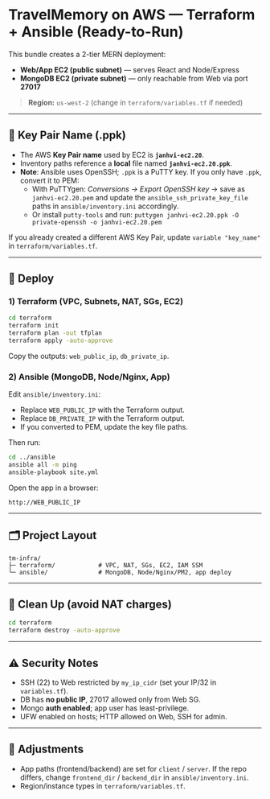 # TravelMemory on AWS — Terraform + Ansible (Ready-to-Run)

This bundle creates a 2-tier MERN deployment:
- **Web/App EC2 (public subnet)** — serves React and Node/Express
- **MongoDB EC2 (private subnet)** — only reachable from Web via port **27017**

> **Region:** `us-west-2` (change in `terraform/variables.tf` if needed)

---

## 🔑 Key Pair Name (.ppk)
- The AWS **Key Pair name** used by EC2 is **`janhvi-ec2.20`**.
- Inventory paths reference a **local** file named **`janhvi-ec2.20.ppk`**.
- **Note**: Ansible uses OpenSSH; `.ppk` is a PuTTY key. If you only have `.ppk`, convert it to PEM:
  - With PuTTYgen: *Conversions → Export OpenSSH key* → save as `janhvi-ec2.20.pem` and update the `ansible_ssh_private_key_file` paths in `ansible/inventory.ini` accordingly.
  - Or install `putty-tools` and run: `puttygen janhvi-ec2.20.ppk -O private-openssh -o janhvi-ec2.20.pem`

If you already created a different AWS Key Pair, update `variable "key_name"` in `terraform/variables.tf`.

---

## 🚀 Deploy

### 1) Terraform (VPC, Subnets, NAT, SGs, EC2)
```bash
cd terraform
terraform init
terraform plan -out tfplan
terraform apply -auto-approve
```
Copy the outputs: `web_public_ip`, `db_private_ip`.

### 2) Ansible (MongoDB, Node/Nginx, App)
Edit `ansible/inventory.ini`:
- Replace `WEB_PUBLIC_IP` with the Terraform output.
- Replace `DB_PRIVATE_IP` with the Terraform output.
- If you converted to PEM, update the key file paths.

Then run:
```bash
cd ../ansible
ansible all -m ping
ansible-playbook site.yml
```

Open the app in a browser:
```
http://WEB_PUBLIC_IP
```

---

## 🗂 Project Layout
```
tm-infra/
├─ terraform/            # VPC, NAT, SGs, EC2, IAM SSM
└─ ansible/              # MongoDB, Node/Nginx/PM2, app deploy
```

---

## 🧹 Clean Up (avoid NAT charges)
```bash
cd terraform
terraform destroy -auto-approve
```

---

## ⚠️ Security Notes
- SSH (22) to Web restricted by `my_ip_cidr` (set your IP/32 in `variables.tf`).
- DB has **no public IP**, 27017 allowed only from Web SG.
- Mongo **auth enabled**; app user has least-privilege.
- UFW enabled on hosts; HTTP allowed on Web, SSH for admin.

---

## 🔧 Adjustments
- App paths (frontend/backend) are set for `client` / `server`. If the repo differs, change `frontend_dir` / `backend_dir` in `ansible/inventory.ini`.
- Region/instance types in `terraform/variables.tf`.
